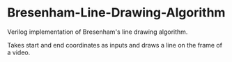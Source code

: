 # Bresenham-Line-Drawing-Algorithm
Verilog implementation of Bresenham's line drawing algorithm. 

Takes start and end coordinates as inputs and draws a line on the frame of a video. 
